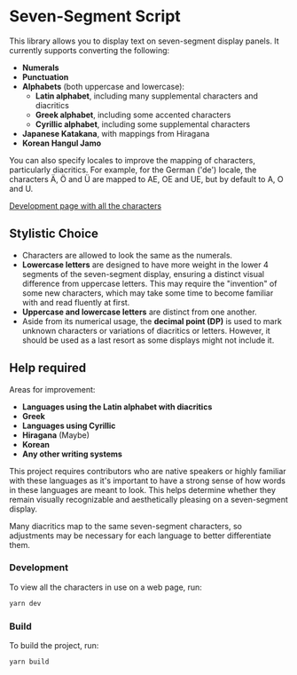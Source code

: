 # Seven-Segment Script

This library allows you to display text on seven-segment display panels.
It currently supports converting the following:
- **Numerals**
- **Punctuation**
- **Alphabets** (both uppercase and lowercase):
  - **Latin alphabet**, including many supplemental characters and diacritics
  - **Greek alphabet**, including some accented characters
  - **Cyrillic alphabet**, including some supplemental characters
- **Japanese Katakana**, with mappings from Hiragana
- **Korean Hangul Jamo**

You can also specify locales to improve the mapping of characters,
particularly diacritics.
For example, for the German ('de') locale, the characters Ä, Ö and Ü
are mapped to AE, OE and UE, but by default to A, O and U.

[Development page with all the characters](https://2sh.github.io/seven-segment-script/)

## Stylistic Choice
- Characters are allowed to look the same as the numerals.
- **Lowercase letters** are designed to have more
  weight in the lower 4 segments of the seven-segment display,
  ensuring a distinct visual difference from uppercase letters.
  This may require the "invention" of some new characters, which may take
  some time to become familiar with and read fluently at first.
- **Uppercase and lowercase letters** are distinct from one another.
- Aside from its numerical usage, the **decimal point (DP)**
  is used to mark unknown characters or variations of diacritics or letters.
  However, it should be used as a last resort as some displays might not
  include it.

## Help required
Areas for improvement:
  - **Languages using the Latin alphabet with diacritics**
  - **Greek**
  - **Languages using Cyrillic**
  - **Hiragana** (Maybe)
  - **Korean**
  - **Any other writing systems**

This project requires contributors who are native speakers or highly
familiar with these languages as it's important to have a strong sense
of how words in these languages are meant to look. This helps
determine whether they remain visually recognizable and
aesthetically pleasing on a seven-segment display.

Many diacritics map to the same seven-segment characters, so adjustments
may be necessary for each language to better differentiate them.

### Development

To view all the characters in use on a web page, run:
```sh
yarn dev
```

### Build

To build the project, run:
```sh
yarn build
```
